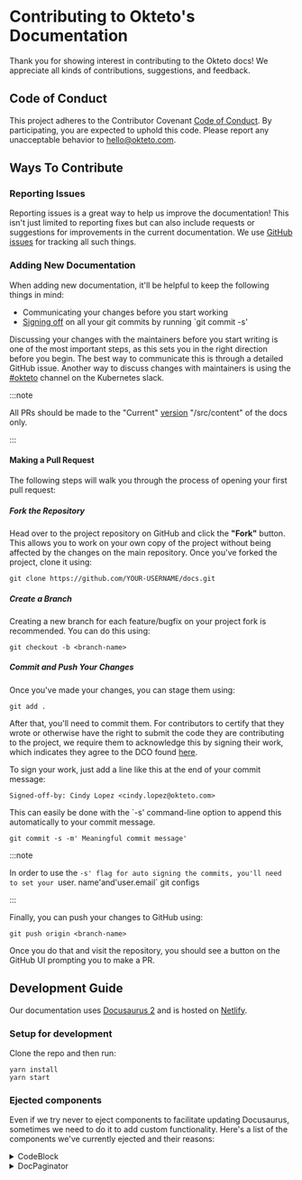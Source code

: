 # Contributing to Okteto's Documentation

Thank you for showing interest in contributing to the Okteto docs! We appreciate all kinds of contributions, suggestions, and feedback.

## Code of Conduct

This project adheres to the Contributor Covenant [Code of Conduct](CODE_OF_CONDUCT.md). By participating, you are expected to uphold this code. Please report any unacceptable behavior to hello@okteto.com.

## Ways To Contribute

### Reporting Issues

Reporting issues is a great way to help us improve the documentation! This isn't just limited to reporting fixes but can also include requests or suggestions for improvements in the current documentation. We use [GitHub issues](https://github.com/okteto/docs/issues) for tracking all such things.

### Adding New Documentation

When adding new documentation, it'll be helpful to keep the following things in mind:

- Communicating your changes before you start working
- [Signing off](#commit-and-push-your-changes) on all your git commits by running `git commit -s'

Discussing your changes with the maintainers before you start writing is one of the most important steps, as this sets you in the right direction before you begin. The best way to communicate this is through a detailed GitHub issue. Another way to discuss changes with maintainers is using the [#okteto](https://kubernetes.slack.com/messages/CM1QMQGS0/) channel on the Kubernetes slack.

:::note

All PRs should be made to the "Current" [version](/src/content) "/src/content" of the docs only.

:::

#### Making a Pull Request

The following steps will walk you through the process of opening your first pull request:

##### Fork the Repository

Head over to the project repository on GitHub and click the **"Fork"** button. This allows you to work on your own copy of the project without being affected by the changes on the main repository. Once you've forked the project, clone it using:

```
git clone https://github.com/YOUR-USERNAME/docs.git
```

##### Create a Branch

Creating a new branch for each feature/bugfix on your project fork is recommended. You can do this using:

```
git checkout -b <branch-name>
```

##### Commit and Push Your Changes

Once you've made your changes, you can stage them using:

```
git add .
```

After that, you'll need to commit them. For contributors to certify that they wrote or otherwise have the right to submit the code they are contributing to the project, we require them to acknowledge this by signing their work, which indicates they agree to the DCO found [here](https://developercertificate.org/).

To sign your work, just add a line like this at the end of your commit message:

```
Signed-off-by: Cindy Lopez <cindy.lopez@okteto.com>
```

This can easily be done with the `-s' command-line option to append this automatically to your commit message.

```
git commit -s -m' Meaningful commit message'
```

:::note

In order to use the `-s' flag for auto signing the commits, you'll need to set your `user. name'and'user.email` git configs

:::

Finally, you can push your changes to GitHub using:

```
git push origin <branch-name>
```

Once you do that and visit the repository, you should see a button on the GitHub UI prompting you to make a PR.

## Development Guide

Our documentation uses [Docusaurus 2](https://v2.docusaurus.io/) and is hosted on [Netlify](https://www.netlify.com/).

### Setup for development

Clone the repo and then run: 

```console
yarn install
yarn start
```

### Ejected components

Even if we try never to eject components to facilitate updating Docusaurus, sometimes we need to do it to add custom functionality. Here's a list of the components we've currently ejected and their reasons:

<details>
  <summary>CodeBlock</summary>
<ul>
<li>Add the ability to filter out `$` in code blocks when using the copy to clipboard button https://github.com/okteto/docs/blob/main/src/theme/CodeBlock/index.js#L83-L84</li>
  </ul>
</details>
<details>
  <summary>DocPaginator</summary>
<ul>
<li>Add our custom Give Feedback component before the pagination
https://github.com/okteto/docs/blob/main/src/theme/DocPaginator/index.js#L10-L12</li>
  </ul>
</details>
